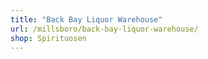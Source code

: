 ```yaml
---
title: "Back Bay Liquor Warehouse"
url: /millsboro/back-bay-liquor-warehouse/
shop: Spirituosen
---
```

